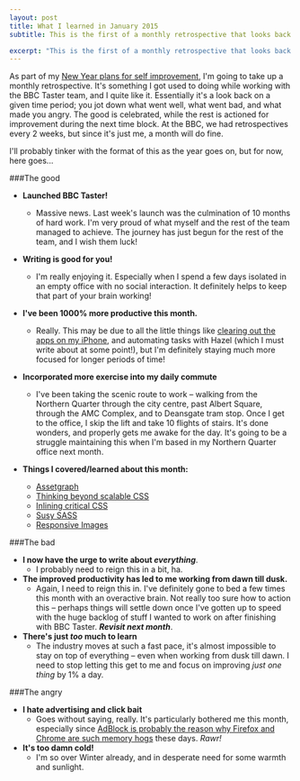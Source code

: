 ```yaml
---
layout: post
title: What I learned in January 2015
subtitle: This is the first of a monthly retrospective that looks back on the month for better or for worse.

excerpt: "This is the first of a monthly retrospective that looks back on the month for better or for worse."
---
```


As part of my [New Year plans for self improvement](/2014/12/Farewell-2014-hello-2015/), I'm going to take up a monthly retrospective. It's something I got used to doing while working with the BBC Taster team, and I quite like it. Essentially it's a look back on a given time period; you jot down what went well, what went bad, and what made you angry. The good is celebrated, while the rest is actioned for improvement during the next time block. At the BBC, we had retrospectives every 2 weeks, but since it's just me, a month will do fine.

I'll probably tinker with the format of this as the year goes on, but for now, here goes...

###The good

- **Launched BBC Taster!**
  - Massive news. Last week's launch was the culmination of 10 months of hard work. I'm very proud of what myself and the rest of the team managed to achieve. The journey has just begun for the rest of the team, and I wish them luck!
- **Writing is good for you!**
  - I'm really enjoying it. Especially when I spend a few days isolated in an empty office with no social interaction. It definitely helps to keep that part of your brain working!
- **I've been 1000% more productive this month.**
  - Really. This may be due to all the little things like [clearing out the apps on my iPhone](), and automating tasks with Hazel (which I must write about at some point!), but I'm definitely staying much more focused for longer periods of time!
- **Incorporated more exercise into my daily commute**
  - I've been taking the scenic route to work &ndash; walking from the Northern Quarter through the city centre, past Albert Square, through the AMC Complex, and to Deansgate tram stop. Once I get to the office, I skip the lift and take 10 flights of stairs. It's done wonders, and properly gets me awake for the day. It's going to be a struggle maintaining this when I'm based in my Northern Quarter office next month.

- **Things I covered/learned about this month:**
  - [Assetgraph](https://github.com/assetgraph/assetgraph)
  - [Thinking beyond scalable CSS](http://www.thedotpost.com/2014/11/nicolas-gallagher-thinking-beyond-scalable-css)
  - [Inlining critical CSS](https://github.com/addyosmani/critical)
  - [Susy SASS](http://susy.oddbird.net/)
  - [Responsive Images](http://alistapart.com/article/responsive-images-in-practice)

###The bad

- **I now have the urge to write about *everything***.
  - I probably need to reign this in a bit, ha.
- **The improved productivity has led to me working from dawn till dusk.**
  - Again, I need to reign this in. I've definitely gone to bed a few times this month with an overactive brain. Not really too sure how to action this &ndash; perhaps things will settle down once I've gotten up to speed with the huge backlog of stuff I wanted to work on after finishing with BBC Taster. ***Revisit next month***.
- **There's just *too* much to learn**
  - The industry moves at such a fast pace, it's almost impossible to stay on top of everything &ndash; even when working from dusk till dawn. I need to stop letting this get to me and focus on improving *just one thing* by 1% a day.

###The angry

- **I hate advertising and click bait**
  - Goes without saying, really. It's particularly bothered me this month, especially since [AdBlock is probably the reason why Firefox and Chrome are such memory hogs](http://www.extremetech.com/computing/182428-ironic-iframes-adblock-plus-is-probably-the-reason-firefox-and-chrome-are-such-memory-hogs) these days. *Rawr!*
- **It's too damn cold!**
  - I'm so over Winter already, and in desperate need for some warmth and sunlight.
